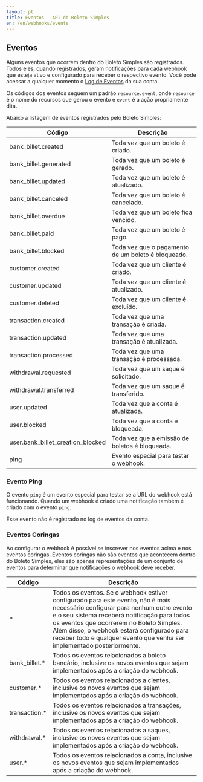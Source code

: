 ```yaml
---
layout: pt
title: Eventos - API do Boleto Simples
en: /en/webhooks/events
---
```


## Eventos

Alguns eventos que ocorrem dentro do Boleto Simples são registrados. Todos eles, quando registrados, geram notificações para cada webhook que esteja ativo e configurado para receber o respectivo evento.
Você pode acessar a qualquer momento o [Log de Eventos](https://boletosimples.com.br/conta/eventos) da sua conta.

Os códigos dos eventos seguem um padrão `resource.event`, onde `resource` é o nome do recursos que gerou o evento e `event` é a ação propriamente dita.

Abaixo a listagem de eventos registrados pelo Boleto Simples:

| Código                            | Descrição                                          |
|-----------------------------------|----------------------------------------------------|
| bank_billet.created               | Toda vez que um boleto é criado.                   |
| bank_billet.generated             | Toda vez que um boleto é gerado.                   |
| bank_billet.updated               | Toda vez que um boleto é atualizado.               |
| bank_billet.canceled              | Toda vez que um boleto é cancelado.                |
| bank_billet.overdue               | Toda vez que um boleto fica vencido.               |
| bank_billet.paid                  | Toda vez que um boleto é pago.                     |
| bank_billet.blocked               | Toda vez que o pagamento de um boleto é bloqueado. |
| customer.created                  | Toda vez que um cliente é criado.                  |
| customer.updated                  | Toda vez que um cliente é atualizado.              |
| customer.deleted                  | Toda vez que um cliente é excluído.                |
| transaction.created               | Toda vez que uma transação é criada.               |
| transaction.updated               | Toda vez que uma transação é atualizada.           |
| transaction.processed             | Toda vez que uma transação é processada.           |
| withdrawal.requested              | Toda vez que um saque é solicitado.                |
| withdrawal.transferred            | Toda vez que um saque é transferido.               |
| user.updated                      | Toda vez que a conta é atualizada.                 |
| user.blocked                      | Toda vez que a conta é bloqueada.                  |
| user.bank_billet_creation_blocked | Toda vez que a emissão de boletos é bloqueada.     |
| ping                              | Evento especial para testar o webhook.             |

### Evento Ping

O evento `ping` é um evento especial para testar se a URL do webhook está funcionando. Quando um webhook é criado uma notificação também é criado com o evento `ping`.

Esse evento não é registrado no log de eventos da conta.

### Eventos Coringas

Ao configurar o webhook é possível se inscrever nos eventos acima e nos eventos coringas. Eventos coringas não são eventos que acontecem dentro do Boleto Simples, eles são apenas representações de um conjunto de eventos para determinar que notificações o webhook deve receber.

| Código                | Descrição                                          |
|-----------------------|----------------------------------------------------|
| *                     | Todos os eventos. Se o webhook estiver configurado para este evento, não é mais necessário configurar para nenhum outro evento e o seu sistema receberá notificação para todos os eventos que ocorrerem no Boleto Simples. Além disso, o webhook estará configurado para receber todo e qualquer evento que venha ser implementado posteriormente. |
| bank_billet.*         | Todos os eventos relacionados a boleto bancário, inclusive os novos eventos que sejam implementados após a criação do webhook. |
| customer.*            | Todos os eventos relacionados a cientes, inclusive os novos eventos que sejam implementados após a criação do webhook. |
| transaction.*         | Todos os eventos relacionados a transações, inclusive os novos eventos que sejam implementados após a criação do webhook. |
| withdrawal.*         | Todos os eventos relacionados a saques, inclusive os novos eventos que sejam implementados após a criação do webhook. |
| user.*         | Todos os eventos relacionados a conta, inclusive os novos eventos que sejam implementados após a criação do webhook. |
